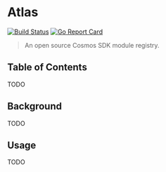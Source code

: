 # Atlas

[![Build Status](https://travis-ci.org/cosmos/atlas.svg?branch=main)](https://travis-ci.org/cosmos/atlas)
[![Go Report Card](https://goreportcard.com/badge/github.com/cosmos/atlas)](https://goreportcard.com/report/github.com/cosmos/atlas)

> An open source Cosmos SDK module registry.

## Table of Contents

TODO

## Background

TODO

## Usage

TODO

